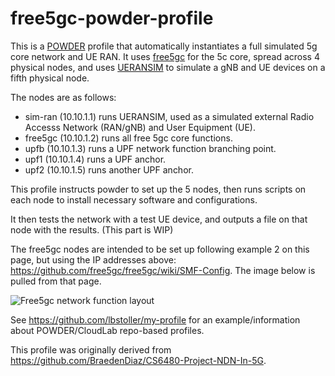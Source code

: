# free5gc-powder-profile

This is a [POWDER](https://powderwireless.net/) profile that automatically instantiates a full simulated 5g core network and UE RAN. It uses [free5gc](https://github.com/free5gc/free5gc) for the 5c core, spread across 4 physical nodes, and uses [UERANSIM](https://github.com/aligungr/UERANSIM) to simulate a gNB and UE devices on a fifth physical node.

The nodes are as follows:
* sim-ran (10.10.1.1) runs UERANSIM, used as a simulated external Radio Accesss Network (RAN/gNB) and User Equipment (UE).
* free5gc (10.10.1.2) runs all free 5gc core functions.
* upfb (10.10.1.3) runs a UPF network function branching point.
* upf1 (10.10.1.4) runs a UPF anchor.
* upf2 (10.10.1.5) runs another UPF anchor.

This profile instructs powder to set up the 5 nodes, then runs scripts on each node to install necessary software and configurations. 

It then tests the network with a test UE device, and outputs a file on that node with the results. (This part is WIP)

The free5gc nodes are intended to be set up following example 2 on this page, but using the IP addresses above: https://github.com/free5gc/free5gc/wiki/SMF-Config. The image below is pulled from that page.

![Free5gc network function layout](https://camo.githubusercontent.com/69be509629703a3951dead2c2096a04fee5a46b422edb91a09f6d15eaac0d7e5/68747470733a2f2f692e696d6775722e636f6d2f744d6d324f77612e706e67)

See https://github.com/lbstoller/my-profile for an example/information about POWDER/CloudLab repo-based profiles.

This profile was originally derived from https://github.com/BraedenDiaz/CS6480-Project-NDN-In-5G.
